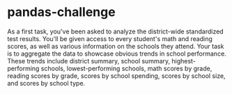 # pandas-challenge
As a first task, you've been asked to analyze the district-wide standardized test results. You'll be given access to every student's math and reading scores, as well as various information on the schools they attend. Your task is to aggregate the data to showcase obvious trends in school performance. These trends include district summary, school summary, highest-performing schools, lowest-performing schools, math scores by grade, reading scores by grade, scores by school spending, scores by school size, and scores by school type. 